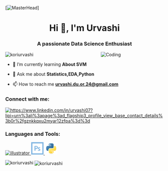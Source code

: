 [![MasterHead](https://miro.medium.com/v2/resize:fit:1400/1*g__jiesLRIfCRefVG69Pfw.gif)]
<h1 align="center">Hi 👋, I'm Urvashi</h1>
<h3 align="center">A passionate Data Science Enthusiast</h3>
<img align="right" alt="Coding" width="200" src="https://cdn.dribbble.com/users/1292677/screenshots/6139167/avento.gif">

<p align="left"> <img src="https://komarev.com/ghpvc/?username=koriurvashi&label=Profile%20views&color=0e75b6&style=flat" alt="koriurvashi" /> </p>

- 🌱 I’m currently learning **About SVM**

- 💬 Ask me about **Statistics,EDA,Python**

- 📫 How to reach me **urvashi.du.or.24@gmail.com**

<h3 align="left">Connect with me:</h3>
<p align="left">
<a href="https://linkedin.com/in/https://www.linkedin.com/in/urvashi07?lipi=urn%3ali%3apage%3ad_flagship3_profile_view_base_contact_details%3b0r%2fgznkkqxu2myar12zfpa%3d%3d" target="blank"><img align="center" src="https://raw.githubusercontent.com/rahuldkjain/github-profile-readme-generator/master/src/images/icons/Social/linked-in-alt.svg" alt="https://www.linkedin.com/in/urvashi07?lipi=urn%3ali%3apage%3ad_flagship3_profile_view_base_contact_details%3b0r%2fgznkkqxu2myar12zfpa%3d%3d" height="30" width="40" /></a>
</p>

<h3 align="left">Languages and Tools:</h3>
<p align="left"> <a href="https://www.adobe.com/in/products/illustrator.html" target="_blank" rel="noreferrer"> <img src="https://www.vectorlogo.zone/logos/adobe_illustrator/adobe_illustrator-icon.svg" alt="illustrator" width="40" height="40"/> </a> <a href="https://www.photoshop.com/en" target="_blank" rel="noreferrer"> <img src="https://raw.githubusercontent.com/devicons/devicon/master/icons/photoshop/photoshop-line.svg" alt="photoshop" width="40" height="40"/> </a> <a href="https://www.python.org" target="_blank" rel="noreferrer"> <img src="https://raw.githubusercontent.com/devicons/devicon/master/icons/python/python-original.svg" alt="python" width="40" height="40"/> </a> </p>

<p><img align="left" src="https://github-readme-stats.vercel.app/api/top-langs?username=koriurvashi&show_icons=true&locale=en&layout=compact" alt="koriurvashi" /></p>

<p>&nbsp;<img align="center" src="https://github-readme-stats.vercel.app/api?username=koriurvashi&show_icons=true&locale=en" alt="koriurvashi" /></p>
